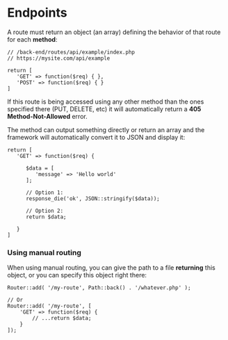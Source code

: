 # Endpoints

A route must return an object (an array) defining the behavior of that route for each **method**:

```
// /back-end/routes/api/example/index.php
// https://mysite.com/api/example

return [
   'GET' => function($req) { },
   'POST' => function($req) { }
]
```

If this route is being accessed using any other method than the ones specified there (PUT, DELETE, etc) it will automatically return a **405 Method-Not-Allowed** error.

The method can output something directly or return an array and the framework will automatically convert it to JSON and display it:

```
return [
   'GET' => function($req) {
      
      $data = [
         'message' => 'Hello world'
      ];
      
      // Option 1:
      response_die('ok', JSON::stringify($data));
      
      // Option 2:
      return $data;
      
   }
]
```

### Using manual routing

When using manual routing, you can give the path to a file **returning** this object, or you can specify this object right there:

```
Router::add( '/my-route', Path::back() . '/whatever.php' );

// Or
Router::add( '/my-route', [
    'GET' => function($req) {
        // ...return $data;
    }
]);
```
